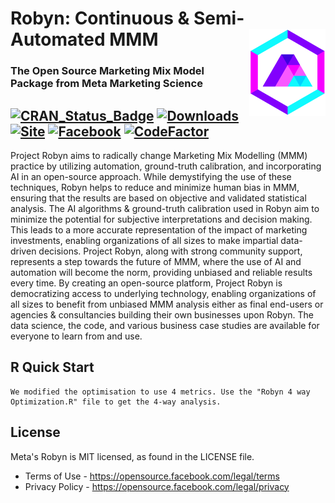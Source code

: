 # Robyn: Continuous & Semi-Automated MMM <img src='man/figures/logo.png' align="right" height="139px" />
### The Open Source Marketing Mix Model Package from Meta Marketing Science

[![CRAN\_Status\_Badge](https://www.r-pkg.org/badges/version/Robyn)](https://cran.r-project.org/package=Robyn) [![Downloads](https://cranlogs.r-pkg.org/badges/grand-total/Robyn?color=green)](https://cranlogs.r-pkg.org/badges/grand-total/Robyn?color=green) [![Site](https://img.shields.io/badge/site-Robyn-blue.svg)](https://facebookexperimental.github.io/Robyn/) [![Facebook](https://img.shields.io/badge/group-Facebook-blue.svg)](https://www.facebook.com/groups/robynmmm/) [![CodeFactor](https://www.codefactor.io/repository/github/facebookexperimental/robyn/badge)](https://www.codefactor.io/repository/github/facebookexperimental/robyn)
---

Project Robyn aims to radically change Marketing Mix Modelling (MMM) practice by utilizing automation, ground-truth calibration, and incorporating AI in an open-source approach. While demystifying the use of these techniques, Robyn helps to reduce and minimize human bias in MMM, ensuring that the results are based on objective and validated statistical analysis. The AI algorithms & ground-truth calibration used in Robyn aim to minimize the potential for subjective interpretations and decision making. This leads to a more accurate representation of the impact of marketing investments, enabling organizations of all sizes to make impartial data-driven decisions. Project Robyn, along with strong community support, represents a step towards the future of MMM, where the use of AI and automation will become the norm, providing unbiased and reliable results every time. By creating an open-source platform, Project Robyn is democratizing access to underlying technology, enabling organizations of all sizes to benefit from unbiased MMM analysis either as final end-users or agencies & consultancies building their own businesses upon Robyn. The data science, the code, and various business case studies are available for everyone to learn from and use.


## R Quick Start
    We modified the optimisation to use 4 metrics. Use the "Robyn 4 way Optimization.R" file to get the 4-way analysis.

## License

Meta's Robyn is MIT licensed, as found in the LICENSE file.

- Terms of Use - https://opensource.facebook.com/legal/terms 
- Privacy Policy - https://opensource.facebook.com/legal/privacy

